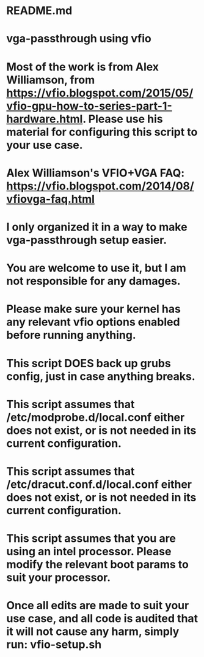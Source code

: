 # README.md

# vga-passthrough using vfio
# Most of the work is from Alex Williamson, from https://vfio.blogspot.com/2015/05/vfio-gpu-how-to-series-part-1-hardware.html. Please use his material for configuring this script to your use case.
# Alex Williamson's VFIO+VGA FAQ: https://vfio.blogspot.com/2014/08/vfiovga-faq.html
# I only organized it in a way to make vga-passthrough setup easier.
# You are welcome to use it, but I am not responsible for any damages.

# Please make sure your kernel has any relevant vfio options enabled before running anything.
# This script DOES back up grubs config, just in case anything breaks.
# This script assumes that /etc/modprobe.d/local.conf either does not exist, or is not needed in its current configuration.
# This script assumes that /etc/dracut.conf.d/local.conf either does not exist, or is not needed in its current configuration.
# This script assumes that you are using an intel processor. Please modify the relevant boot params to suit your processor.

# Once all edits are made to suit your use case, and all code is audited that it will not cause any harm, simply run: vfio-setup.sh
